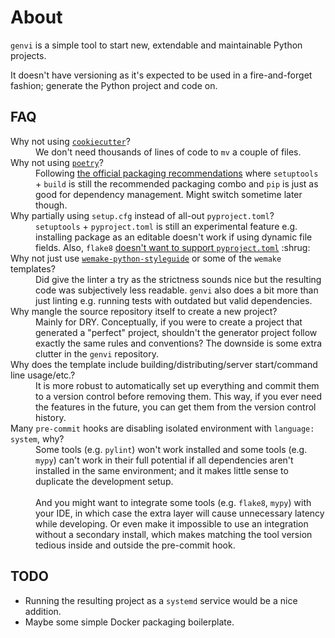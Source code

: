 # About

`genvi` is a simple tool to start new, extendable and maintainable Python projects.

It doesn't have versioning as it's expected to be used
in a fire-and-forget fashion; generate the Python project and code on.

## FAQ

<dl>
<dt>
    Why not using <a href="https://github.com/cookiecutter/cookiecutter"><code>cookiecutter</code></a>?
</dt>
<dd>
    We don't need thousands of lines of code to <code>mv</code> a couple of files.
</dd>
<dt>
    Why not using <a href="https://python-poetry.org/"><code>poetry</code></a>?
</dt>
<dd>
    Following <a href="https://packaging.python.org/en/latest/guides/tool-recommendations/">
    the official packaging recommendations</a> where <code>setuptools</code> + <code>build</code>
    is still the recommended packaging combo and <code>pip</code> is just as good for dependency
    management. Might switch sometime later though.
</dd>
<dt>
    Why partially using <code>setup.cfg</code> instead of all-out <code>pyproject.toml</code>?
</dt>
<dd>
    <code>setuptools</code> + <code>pyproject.toml</code> is still an experimental feature
    e.g. installing package as an editable doesn't work if using dynamic file fields.
    Also, <code>flake8</code> <a href="https://github.com/PyCQA/flake8/issues/234">doesn't
    want to support <code>pyproject.toml</code></a> :shrug:
</dd>
<dt>
    Why not just use
    <a href="https://github.com/wemake-services/wemake-python-styleguide"><code>wemake-python-styleguide</code></a>
    or some of the <code>wemake</code> templates?
</dt>
<dd>
    Did give the linter a try as the strictness sounds nice but the resulting code was
    subjectively less readable. <code>genvi</code> also does a bit more than just
    linting e.g. running tests with outdated but valid dependencies.
</dd>
<dt>
    Why mangle the source repository itself to create a new project?
</dt>
<dd>
    Mainly for DRY.
    Conceptually, if you were to create a project that generated a "perfect" project, shouldn't
    the generator project follow exactly the same rules and conventions? The downside
    is some extra clutter in the <code>genvi</code> repository.
</dd>
<dt>
    Why does the template include building/distributing/server start/command line usage/etc.?
</dt>
<dd>
    It is more robust to automatically set up everything and commit them to
    a version control before removing them. This way, if you ever need
    the features in the future, you can get them from the version control history.
</dd>
<dt>
    Many <code>pre-commit</code> hooks are disabling isolated environment
    with <code>language: system</code>, why?
</dt>
<dd>
    Some tools (e.g. <code>pylint</code>) won't work
    installed and some tools (e.g. <code>mypy</code>) can't work in their full
    potential if all dependencies aren't installed in the same environment; and it
    makes little sense to duplicate the development setup.
    <br/><br/>
    And you might want to integrate some tools
    (e.g. <code>flake8</code>, <code>mypy</code>) with your IDE, in which case
    the extra layer will cause unnecessary latency while developing.
    Or even make it impossible to use an integration without a secondary install,
    which makes matching the tool version tedious inside and outside
    the pre-commit hook.
</dd>
</dl>

## TODO

* Running the resulting project as a `systemd` service would be a nice addition.
* Maybe some simple Docker packaging boilerplate.
